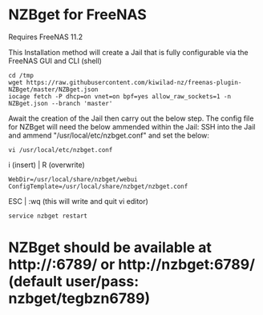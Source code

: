 # NZBget for FreeNAS

Requires FreeNAS 11.2

This Installation method will create a Jail that is fully configurable via the FreeNAS GUI and CLI (shell)

```
cd /tmp
wget https://raw.githubusercontent.com/kiwilad-nz/freenas-plugin-NZBget/master/NZBget.json
iocage fetch -P dhcp=on vnet=on bpf=yes allow_raw_sockets=1 -n NZBget.json --branch 'master'
```
Await the creation of the Jail then carry out the below step.
The config file for NZBget will need the below ammended within the Jail:
SSH into the Jail and ammend "/usr/local/etc/nzbget.conf" and set the below:
```
vi /usr/local/etc/nzbget.conf
```
i (insert) | R (overwrite)
```
WebDir=/usr/local/share/nzbget/webui
ConfigTemplate=/usr/local/share/nzbget/nzbget.conf
```
ESC | :wq (this will write and quit vi editor)

```
service nzbget restart
```

# NZBget should be available at http://<JailIP>:6789/ or http://nzbget:6789/ (default user/pass: nzbget/tegbzn6789)

